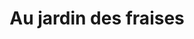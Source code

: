 ---
title: "Au jardin des fraises"
url: /saint-etienne-dorthe/au-jardin-des-fraises/
shop: Hofladen
---